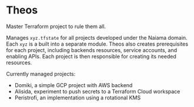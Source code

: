 # Theos

Master Terraform project to rule them all. 

Manages `xyz.tfstate` for all projects developed under the Naiama domain. Each `xyz` is a built into a separate module. Theos also creates prerequisites for each project, including backends resources, service accounts, and enabling APIs. Each project is then responsible for creating its needed resources.

Currently managed projects:
* Domiki, a simple GCP project with AWS backend
* Alisida, experiment to push secrets to a Terraform Cloud workspace
* Peristrofi, an implementation using a rotational KMS
